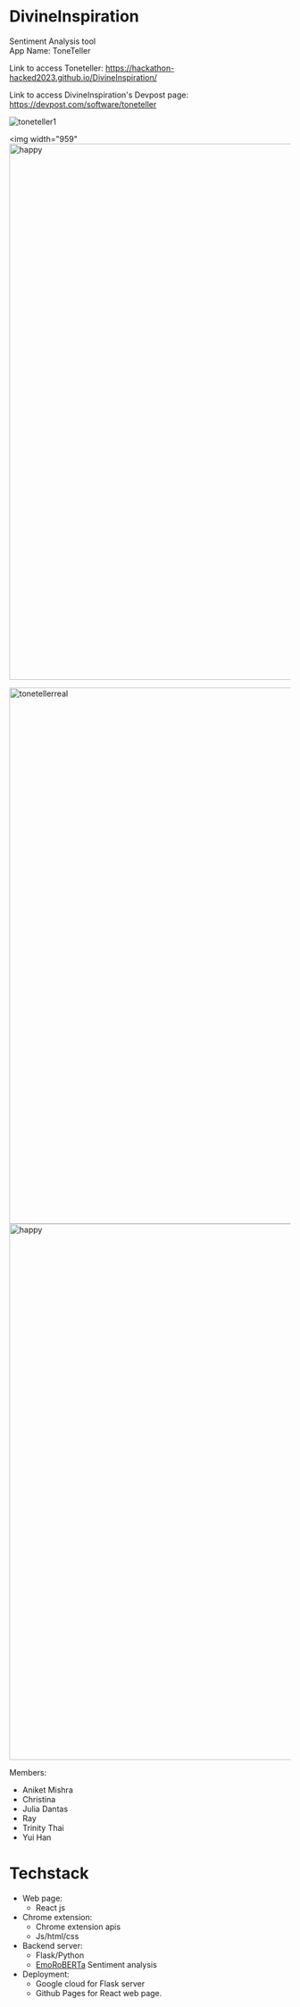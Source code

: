 # DivineInspiration    
Sentiment Analysis tool    
App Name: ToneTeller   

Link to access Toneteller:
https://hackathon-hacked2023.github.io/DivineInspiration/

Link to access DivineInspiration's Devpost page:
https://devpost.com/software/toneteller

![toneteller1](https://user-images.githubusercontent.com/90366819/211209123-13af2b9c-f248-45bd-af01-be72a2532a95.png)

<img width="959" <img width="960" alt="happy" src="https://user-images.githubusercontent.com/90366819/211210494-c2f6b42b-8c2e-4d10-9a80-c1804650cb9d.PNG">

<img width="960" alt="tonetellerreal" src="https://user-images.githubusercontent.com/90366819/211210510-833f5b2b-758a-4f82-be41-b739076cf885.PNG">

<img width="960" alt="happy" src="https://user-images.githubusercontent.com/90366819/211210551-6d2bcce5-e093-4b51-b1bc-4d426fa8edb9.PNG">


Members: 
  - Aniket Mishra     
  - Christina     
  - Julia Dantas     
  - Ray     
  - Trinity Thai    
  - Yui Han    
  
  
  
  
# Techstack
- Web page:
  + React js
- Chrome extension:
  + Chrome extension apis
  + Js/html/css
- Backend server:
  - Flask/Python
  - [EmoRoBERTa](https://huggingface.co/arpanghoshal/EmoRoBERTa) Sentiment analysis
- Deployment:
  - Google cloud for Flask server
  - Github Pages for React web page.
